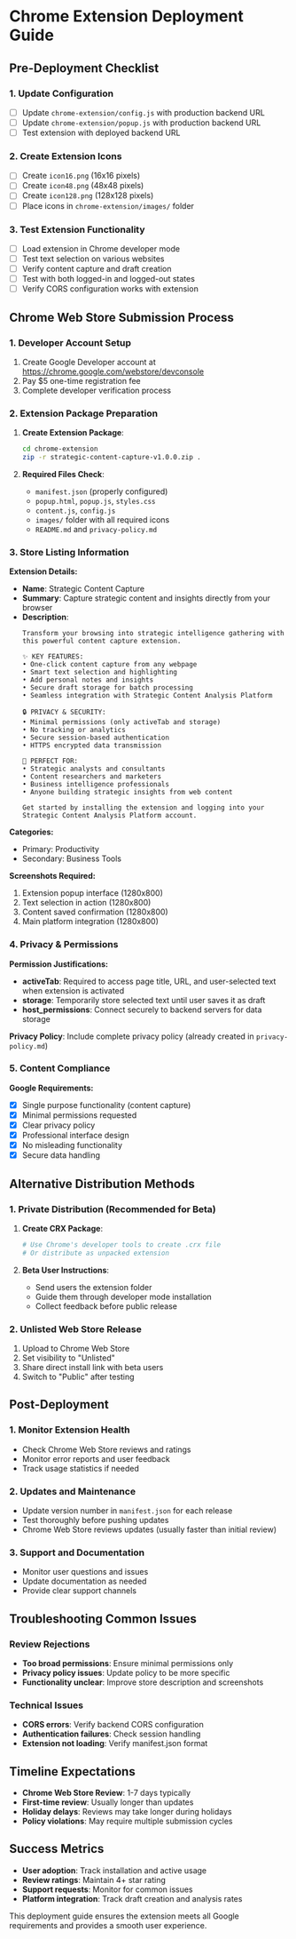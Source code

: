 # Chrome Extension Deployment Guide

## Pre-Deployment Checklist

### 1. Update Configuration
- [ ] Update `chrome-extension/config.js` with production backend URL
- [ ] Update `chrome-extension/popup.js` with production backend URL  
- [ ] Test extension with deployed backend URL

### 2. Create Extension Icons
- [ ] Create `icon16.png` (16x16 pixels)
- [ ] Create `icon48.png` (48x48 pixels)  
- [ ] Create `icon128.png` (128x128 pixels)
- [ ] Place icons in `chrome-extension/images/` folder

### 3. Test Extension Functionality
- [ ] Load extension in Chrome developer mode
- [ ] Test text selection on various websites
- [ ] Verify content capture and draft creation
- [ ] Test with both logged-in and logged-out states
- [ ] Verify CORS configuration works with extension

## Chrome Web Store Submission Process

### 1. Developer Account Setup
1. Create Google Developer account at https://chrome.google.com/webstore/devconsole
2. Pay $5 one-time registration fee
3. Complete developer verification process

### 2. Extension Package Preparation
1. **Create Extension Package**:
   ```bash
   cd chrome-extension
   zip -r strategic-content-capture-v1.0.0.zip .
   ```

2. **Required Files Check**:
   - `manifest.json` (properly configured)
   - `popup.html`, `popup.js`, `styles.css`
   - `content.js`, `config.js`
   - `images/` folder with all required icons
   - `README.md` and `privacy-policy.md`

### 3. Store Listing Information

**Extension Details:**
- **Name**: Strategic Content Capture
- **Summary**: Capture strategic content and insights directly from your browser
- **Description**: 
  ```
  Transform your browsing into strategic intelligence gathering with this powerful content capture extension. 
  
  ✨ KEY FEATURES:
  • One-click content capture from any webpage
  • Smart text selection and highlighting
  • Add personal notes and insights
  • Secure draft storage for batch processing
  • Seamless integration with Strategic Content Analysis Platform
  
  🔒 PRIVACY & SECURITY:
  • Minimal permissions (only activeTab and storage)
  • No tracking or analytics
  • Secure session-based authentication
  • HTTPS encrypted data transmission
  
  💼 PERFECT FOR:
  • Strategic analysts and consultants
  • Content researchers and marketers
  • Business intelligence professionals
  • Anyone building strategic insights from web content
  
  Get started by installing the extension and logging into your Strategic Content Analysis Platform account.
  ```

**Categories:**
- Primary: Productivity
- Secondary: Business Tools

**Screenshots Required:**
1. Extension popup interface (1280x800)
2. Text selection in action (1280x800)
3. Content saved confirmation (1280x800)
4. Main platform integration (1280x800)

### 4. Privacy & Permissions

**Permission Justifications:**
- **activeTab**: Required to access page title, URL, and user-selected text when extension is activated
- **storage**: Temporarily store selected text until user saves it as draft
- **host_permissions**: Connect securely to backend servers for data storage

**Privacy Policy**: Include complete privacy policy (already created in `privacy-policy.md`)

### 5. Content Compliance

**Google Requirements:**
- [x] Single purpose functionality (content capture)
- [x] Minimal permissions requested
- [x] Clear privacy policy
- [x] Professional interface design
- [x] No misleading functionality
- [x] Secure data handling

## Alternative Distribution Methods

### 1. Private Distribution (Recommended for Beta)
1. **Create CRX Package**:
   ```bash
   # Use Chrome's developer tools to create .crx file
   # Or distribute as unpacked extension
   ```

2. **Beta User Instructions**:
   - Send users the extension folder
   - Guide them through developer mode installation
   - Collect feedback before public release

### 2. Unlisted Web Store Release
1. Upload to Chrome Web Store
2. Set visibility to "Unlisted"
3. Share direct install link with beta users
4. Switch to "Public" after testing

## Post-Deployment

### 1. Monitor Extension Health
- Check Chrome Web Store reviews and ratings
- Monitor error reports and user feedback
- Track usage statistics if needed

### 2. Updates and Maintenance
- Update version number in `manifest.json` for each release
- Test thoroughly before pushing updates
- Chrome Web Store reviews updates (usually faster than initial review)

### 3. Support and Documentation
- Monitor user questions and issues
- Update documentation as needed
- Provide clear support channels

## Troubleshooting Common Issues

### Review Rejections
- **Too broad permissions**: Ensure minimal permissions only
- **Privacy policy issues**: Update policy to be more specific
- **Functionality unclear**: Improve store description and screenshots

### Technical Issues
- **CORS errors**: Verify backend CORS configuration
- **Authentication failures**: Check session handling
- **Extension not loading**: Verify manifest.json format

## Timeline Expectations

- **Chrome Web Store Review**: 1-7 days typically
- **First-time review**: Usually longer than updates
- **Holiday delays**: Reviews may take longer during holidays
- **Policy violations**: May require multiple submission cycles

## Success Metrics

- **User adoption**: Track installation and active usage
- **Review ratings**: Maintain 4+ star rating
- **Support requests**: Monitor for common issues
- **Platform integration**: Track draft creation and analysis rates

This deployment guide ensures the extension meets all Google requirements and provides a smooth user experience.